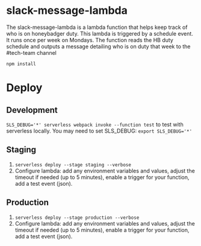 # slack-message-lambda
 The slack-message-lambda is a lambda function that helps keep track of who is on honeybadger duty.  This lambda is triggered by a schedule event.  It runs once per week on Mondays.  The function reads the HB duty schedule and outputs a message detailing who is on duty that week to the #tech-team channel

`npm install`

# Deploy

## Development

`SLS_DEBUG='*' serverless webpack invoke --function test` to test with serverless locally. You may need to set SLS_DEBUG: `export SLS_DEBUG='*'`

## Staging

1. `serverless deploy --stage staging --verbose`
1. Configure lambda: add any environment variables and values, adjust the timeout if needed (up to 5 minutes), enable a trigger for your function, add a test event (json).

## Production

1. `serverless deploy --stage production --verbose`
1. Configure lambda: add any environment variables and values, adjust the timeout if needed (up to 5 minutes), enable a trigger for your function, add a test event (json).
